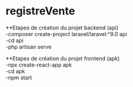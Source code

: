 # registreVente

**Etapes de création du projet backend (api)  
    -composer create-project laravel/laravel:^9.0 api  
    -cd api  
    -php artisan serve  

**Etapes de création du projet frontend (apk)  
    -npx create-react-app apk  
    -cd apk  
    -npm start  

